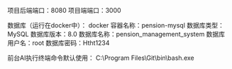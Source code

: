 项目后端端口：8080
项目端端口：3000

数据库（运行在docker中）：
    docker 容器名称：pension-mysql
    数据库类型：MySQL
    数据库版本：8.0
    数据库名称：pension_management_system
    数据库用户名：root
    数据库密码：Htht1234

前台AI执行终端命令默认使用：
    C:\Program Files\Git\bin\bash.exe
